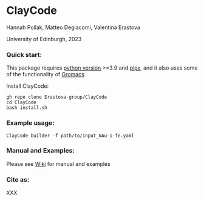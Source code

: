# ClayCode
Hannah Pollak, Matteo Degiacomi, Valentina Erastova

University of Edinburgh, 2023


### Quick start:

This package requires [python version](https://docs.python.org/3/using/index.html) >=3.9 and [pipx](https://pypa.github.io/pipx/installation/), and it also uses some of the functionality of [Gromacs](https://manual.gromacs.org/current/install-guide/index.html).

Install ClayCode:

```shell
gh repo clone Erastova-group/ClayCode
cd ClayCode
bash install.sh
````

### Example usage:

```shell
ClayCode builder -f path/to/input_NAu-1-fe.yaml
```

### Manual and Examples:
Please see [Wiki](https://github.com/Erastova-group/ClayCode/wiki) for manual and examples

### Cite as:
XXX
